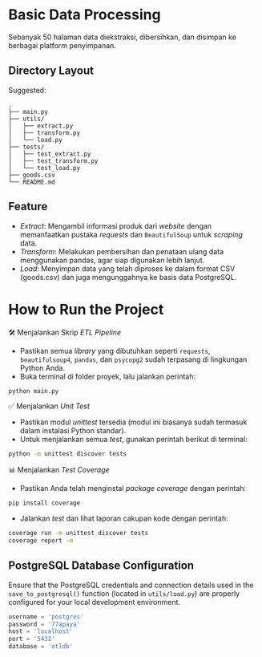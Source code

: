 # Basic Data Processing

Sebanyak 50 halaman data diekstraksi, dibersihkan, dan disimpan ke berbagai platform penyimpanan.

## Directory Layout

Suggested:

```
.
├── main.py
├── utils/
│   ├── extract.py
│   ├── transform.py
│   └── load.py
├── tests/
│   ├── test_extract.py
│   ├── test_transform.py
│   └── test_load.py
├── goods.csv
└── README.md
```


## Feature

- _Extract_: Mengambil informasi produk dari _website_ dengan memanfaatkan pustaka _requests_ dan `BeautifulSoup` untuk _scraping_ data.
- _Transform_: Melakukan pembersihan dan penataan ulang data menggunakan pandas, agar siap digunakan lebih lanjut.
- _Load_: Menyimpan data yang telah diproses ke dalam format CSV (goods.csv) dan juga mengunggahnya ke basis data PostgreSQL.


# How to Run the Project

🛠 Menjalankan Skrip _ETL Pipeline_
- Pastikan semua _library_ yang dibutuhkan seperti `requests`, `beautifulsoup4`, `pandas`, dan `psycopg2` sudah terpasang di lingkungan Python Anda.
- Buka terminal di folder proyek, lalu jalankan perintah:

```bash
python main.py
```

✅ Menjalankan _Unit Test_
- Pastikan modul _unittest_ tersedia (modul ini biasanya sudah termasuk dalam instalasi Python standar).
- Untuk menjalankan semua _test_, gunakan perintah berikut di terminal:

```bash
python -m unittest discover tests
```

📊 Menjalankan _Test Coverage_
- Pastikan Anda telah menginstal _package coverage_ dengan perintah:

```bash
pip install coverage
```

- Jalankan _test_ dan lihat laporan cakupan kode dengan perintah:

```bash
coverage run -m unittest discover tests
coverage report -m
```


## PostgreSQL Database Configuration

Ensure that the PostgreSQL credentials and connection details used in the `save_to_postgresql()` function (located in `utils/load.py`) are properly configured for your local development environment.

```python
username = 'postgres'
password = '77apaya'
host = 'localhost'
port = '5432'
database = 'etldb'
```
